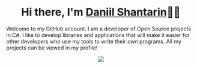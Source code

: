 <h1 align="center">Hi there, I'm <a href="https://D3l0ry.github.io">Daniil Shantarin</a>👋🏻</h1>
<p>Welcome to my GitHub account. I am a developer of Open Source projects in C#. I like to develop libraries and applications that will make it easier for other developers who use my tools to write their own programs. All my projects can be viewed in my profile!</p>

<p align="center"> 
  <img src="https://github-readme-stats.vercel.app/api?username=D3l0ry&include_all_commits=true&count_private=true&show_icons=true&hide=contribs&theme=dracula">
</p>
